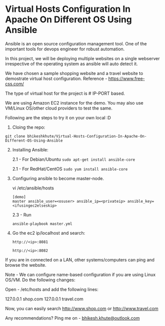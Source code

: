 # Virtual Hosts Configuration In Apache On Different OS Using Ansible

Ansible is an open source configuration management tool. One of the important tools for devops engineer for robust automation. 

In this project, we will be deploying multiple websites on a single webserver irrespective of the operating system as ansible will auto detect it. 

We have chosen a sample shopping website and a travel website to demostrate virtual host configuration. Reference - https://www.free-css.com/

The type of virtual host for the project is # IP-PORT based. 

We are using Amazon EC2 instance for the demo. You may also use VM/Linux OS/other cloud providers to test the same.

Following are the steps to try it on your own local :D 
1. Cloing the repo:

``` 
git clone bhikeshkhute/Virtual-Hosts-Configuration-In-Apache-On-Different-OS-Using-Ansible
```

2. Installing Ansible:

	2.1 - For Debian/Ubuntu 
	```sudo apt-get install ansible-core```
		 
	2.1 - For RedHat/CentOS 
	```sudo yum install ansible-core```

3. Configuring ansible to become master-node.

	vi /etc/ansible/hosts
	```
	[demo]
	master ansible_user=<osuser> ansible_ip=<privateip> ansible_key=<ifusingec2elseskip>
	```
	2.3 -	Run 	
	```
	ansible-playbook master.yml
	```

4. Go the ec2 ip/localhost and search:

	```http://<ip>:8081```

	```http://<ip>:8082```

If you are in connected on a LAN, other systems/computers can ping and browse the website.

Note - We can configure name-based configuration if you are using Linux OS/VM. Do the following changes:

Open - /etc/hosts and add the following lines:

127.0.0.1 shop.com
127.0.0.1 travel.com

Now, you can easily search http://www.shop.com or http://www.travel.com
	
Any recommendations? Ping me on - bhikesh.khute@outlook.com



